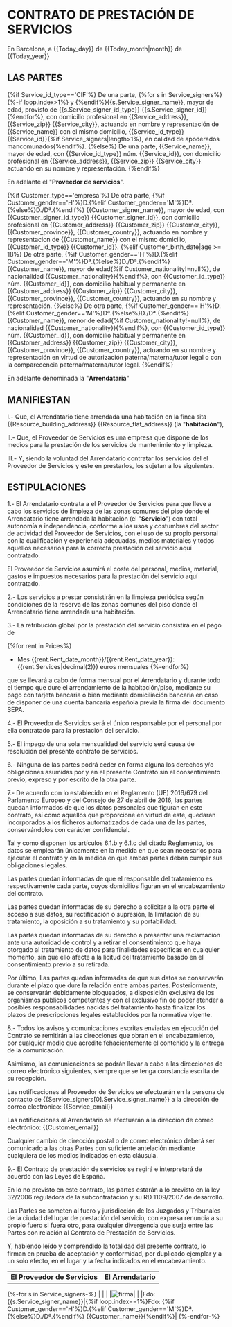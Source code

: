 # CONTRATO DE PRESTACIÓN DE SERVICIOS



En Barcelona, a {{Today_day}} de {{Today_month|month}} de {{Today_year}}


## LAS PARTES

{%if Service_id_type=='CIF'%}
De una parte, {%for s in Service_signers%}{%-if loop.index>1%} y {%endif%}{{s.Service_signer_name}}, mayor de edad, provisto de {{s.Service_signer_id_type}} {{s.Service_signer_id}}{%endfor%}, con domicilio profesional en {{Service_address}}, {{Service_zip}} {{Service_city}}, actuando en nombre y representación de {{Service_name}} con el mismo domicilio, {{Service_id_type}} {{Service_id}}{%if Service_signers|length>1%}, en calidad de apoderados mancomunados{%endif%}.
{%else%}
De una parte, {{Service_name}}, mayor de edad, con {{Service_id_type}} núm. {{Service_id}}, con domicilio profesional en {{Service_address}}, {{Service_zip}} {{Service_city}} actuando en su nombre y representación.
{%endif%}

En adelante el "**Proveedor de servicios**".

{%if Customer_type=='empresa'%}
De otra parte, {%if Customer_gender=='H'%}D.{%elif Customer_gender=='M'%}Dª.{%else%}D./Dª.{%endif%} {{Customer_signer_name}}, mayor de edad, con {{Customer_signer_id_type}} {{Customer_signer_id}}, con domicilio profesional en {{Customer_address}} {{Customer_zip}} {{Customer_city}}, {{Customer_province}}, {{Customer_country}}, actuando en nombre y representacion de {{Customer_name}} con el mismo domicilio, {{Customer_id_type}} {{Customer_id}}.
{%elif Customer_birth_date|age >= 18%}
De otra parte, {%if Customer_gender=='H'%}D.{%elif Customer_gender=='M'%}Dª.{%else%}D./Dª.{%endif%} {{Customer_name}}, mayor de edad{%if Customer_nationality!=null%}, de nacionalidad {{Customer_nationality}}{%endif%}, con {{Customer_id_type}} núm. {{Customer_id}}, con domicilio habitual y permanente en {{Customer_address}} {{Customer_zip}} {{Customer_city}}, {{Customer_province}}, {{Customer_country}}, actuando en su nombre y representación.
{%else%}
De otra parte, {%if Customer_gender=='H'%}D.{%elif Customer_gender=='M'%}Dª.{%else%}D./Dª.{%endif%} {{Customer_name}}, menor de edad{%if Customer_nationality!=null%}, de nacionalidad {{Customer_nationality}}{%endif%}, con {{Customer_id_type}} núm. {{Customer_id}}, con domicilio habitual y permanente en {{Customer_address}} {{Customer_zip}} {{Customer_city}}, {{Customer_province}}, {{Customer_country}}, actuando en su nombre y representación en virtud de autorización paterna/materna/tutor legal o con la comparecencia paterna/materna/tutor legal.
{%endif%}

En adelante denominada la "**Arrendataria**"


## MANIFIESTAN

I.- Que, el Arrendatario tiene arrendada una habitación en la finca sita {{Resource_building_address}} {{Resource_flat_address}} (la "**habitación**"), 

II.- Que, el Proveedor de Servicios es una empresa que dispone de los medios para la prestación de los servicios de mantenimiento y limpieza.

III.- Y, siendo la voluntad del Arrendatario contratar los servicios del el Proveedor de Servicios y este en prestarlos, los sujetan a los siguientes.


## ESTIPULACIONES

1.- El Arrendatario contrata a el Proveedor de Servicios para que lleve a cabo los servicios de limpieza de las zonas comunes del piso donde el Arrendatario tiene arrendada la habitación (el "**Servicio**") con total autonomía a independencia, conforme a los usos y costumbres del sector de actividad del Proveedor de Servicios, con el uso de su propio personal con la cualificación y experiencia adecuadas, medios materiales y  todos aquellos necesarios para la correcta prestación del servicio aquí contratado.

El Proveedor de Servicios asumirá el coste del personal, medios, material, gastos e impuestos necesarios para la prestación del servicio aquí contratado.

2.- Los servicios a prestar consistirán en la limpieza periódica según condiciones de la reserva de las zonas comunes del piso donde el Arrendatario tiene arrendada una habitación.

3.- La retribución global por la prestación del servicio consistirá en el pago de

{%for rent in Prices%}
- Mes {{rent.Rent_date_month}}/{{rent.Rent_date_year}}:   {{rent.Services|decimal(2)}} euros mensuales
{%-endfor%}

que se llevará a cabo de forma mensual por el Arrendatario y durante todo el tiempo que dure el arrendamiento de la habitación/piso, mediante su pago con tarjeta bancaria o bien mediante domiciliación bancaria en caso de disponer de una cuenta bancaria española previa la firma del documento SEPA.

4.- El Proveedor de Servicios será el único responsable por el personal por ella contratado para la prestación del servicio.

5.- El impago de una sola mensualidad del servicio será causa de resolución del presente contrato de servicios.

6.- Ninguna de las partes podrá ceder en forma alguna los derechos y/o obligaciones asumidas por y en el presente Contrato sin el consentimiento previo, expreso y por escrito de la otra parte.

7.- De acuerdo con lo establecido en el Reglamento (UE) 2016/679 del Parlamento Europeo y del Consejo de 27 de abril de 2016, las partes quedan informados de que los datos personales que figuran en este contrato, así como aquellos que proporcione en virtud de este, quedaran incorporados a los ficheros automatizados de cada una de las partes, conservándolos con carácter confidencial.

Tal y como disponen los artículos 6.1.b y 6.1.c del citado Reglamento, los datos se emplearán únicamente en la medida en que sean necesarios para ejecutar el contrato y en la medida en que ambas partes deban cumplir sus obligaciones legales.

Las partes quedan informadas de que el responsable del tratamiento es respectivamente cada parte, cuyos domicilios figuran en el encabezamiento del contrato.

Las partes quedan informadas de su derecho a solicitar a la otra parte el acceso a sus datos, su rectificación o supresión, la limitación de su tratamiento, la oposición a su tratamiento y su portabilidad. 

Las partes quedan informadas de su derecho a presentar una reclamación ante una autoridad de control y a retirar el consentimiento que haya otorgado al tratamiento de datos para finalidades específicas en cualquier momento, sin que ello afecte a la licitud del tratamiento basado en el consentimiento previo a su retirada.

Por último, Las partes quedan informadas de que sus datos se conservarán durante el plazo que dure la relación entre ambas partes. Posteriormente, se conservarán debidamente bloqueados, a disposición exclusiva de los organismos públicos competentes y con el exclusivo fin de poder atender a posibles responsabilidades nacidas del tratamiento hasta finalizar los plazos de prescripciones legales establecidos por la normativa vigente.

8.- Todos los avisos y comunicaciones escritas enviadas en ejecución del Contrato se remitirán a las direcciones que obran en el encabezamiento, por cualquier medio que acredite fehacientemente el contenido y la entrega de la comunicación.

Asimismo, las comunicaciones se podrán llevar a cabo a las direcciones de correo electrónico siguientes, siempre que se tenga constancia escrita de su recepción.

Las notificaciones al Proveedor de Servicios se efectuarán en la persona de contacto de {{Service_signers[0].Service_signer_name}} a la dirección de correo electrónico: {{Service_email}}

Las notificaciones al Arrendatario se efectuarán a la dirección de correo electrónico: {{Customer_email}}

Cualquier cambio de dirección postal o de correo electrónico deberá ser comunicado a las otras Partes con suficiente antelación mediante cualquiera de los medios indicados en esta cláusula.

9.- El Contrato de prestación de servicios se regirá e interpretará de acuerdo con las Leyes de España.

En lo no previsto en este contrato, las partes estarán a lo previsto en la ley 32/2006 reguladora de la subcontratación y su RD 1109/2007 de desarrollo.

Las Partes se someten al fuero y jurisdicción de los Juzgados y Tribunales de la ciudad del lugar de prestación del servicio, con expresa renuncia a su propio fuero si fuera otro, para cualquier divergencia que surja entre las Partes con relación al Contrato de Prestación de Servicios.

Y, habiendo leído y comprendido la totalidad del presente contrato, lo firman en prueba de aceptación y conformidad, por duplicado ejemplar y a un solo efecto, en el lugar y la fecha indicados en el encabezamiento.

| | |
|:-|:-|
|**El Proveedor de Servicios**|**El Arrendatario**|
{%-for s in Service_signers-%}
| | |
|![firma]({{Server}}/signature/{{s.Service_signer}})| |
|Fdo: {{s.Service_signer_name}}|{%if loop.index==1%}Fdo: {%if Customer_gender=='H'%}D.{%elif Customer_gender=='M'%}Dª.{%else%}D./Dª.{%endif%} {{Customer_name}}{%endif%}|
{%-endfor-%}